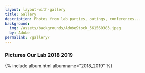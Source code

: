 ```yaml
---
layout: layout-with-gallery
title: Gallery
description: Photos from lab parties, outings, conferences...
background:
  img: /assets/backgrounds/AdobeStock_561560383.jpeg
  by: Adobe
permalink: /gallery/
---
```


<h3>Pictures Our Lab 2018 2019</h3>

{% include album.html albumname="2018_2019" %}
